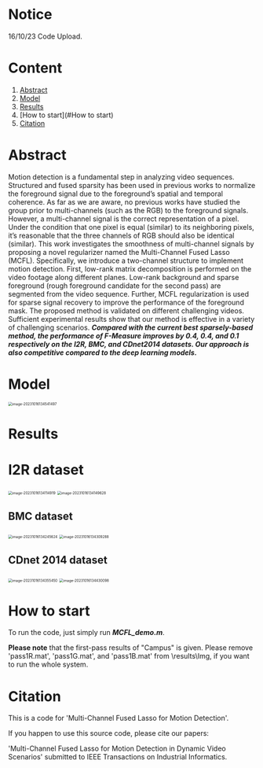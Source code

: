 # Notice

16/10/23 Code Upload.

# Content

1. [Abstract](#Abstract)
2. [Model](#Model)
3. [Results](#Data)
4. [How to start](#How to start)
5. [Citation](#Citation)

# Abstract

Motion detection is a fundamental step in analyzing video sequences. Structured and fused sparsity has been used in previous works to normalize the foreground signal due to the foreground’s spatial and temporal coherence. As far as we are aware, no previous works have studied the group prior to multi-channels (such as the RGB) to the foreground signals. However, a multi-channel signal is the correct representation of a pixel. Under the condition that one pixel is equal (similar) to its neighboring pixels, it’s reasonable that the three channels of RGB should also be identical (similar). This work investigates the smoothness of multi-channel signals by proposing a novel regularizer named the Multi-Channel Fused Lasso (MCFL). Specifically, we introduce a two-channel structure to implement motion detection. First, low-rank matrix decomposition is performed on the video footage along different planes. Low-rank background and sparse foreground (rough foreground candidate for the second pass) are segmented from the video sequence. Further, MCFL regularization is used for sparse signal recovery to improve the performance of the foreground mask. The proposed method is validated on different challenging videos. Sufficient experimental results show that our method is effective in a variety of challenging scenarios. ***Compared with the current best sparsely-based method, the performance of F-Measure improves by 0.4, 0.4, and 0.1 respectively on the I2R, BMC, and CDnet2014 datasets. Our approach is also competitive compared to the deep learning models.***

# Model

<img src="/Users/gaorong/Library/Application Support/typora-user-images/image-20231016134541497.png" alt="image-20231016134541497" style="zoom:50%;" />

# Results

# I2R dataset

<img src="/Users/gaorong/Library/Application Support/typora-user-images/image-20231016134114919.png" alt="image-20231016134114919" style="zoom:50%;" />

<img src="/Users/gaorong/Library/Application Support/typora-user-images/image-20231016134149628.png" alt="image-20231016134149628" style="zoom:50%;" />

## BMC dataset

<img src="/Users/gaorong/Library/Application Support/typora-user-images/image-20231016134245624.png" alt="image-20231016134245624" style="zoom:50%;" />

<img src="/Users/gaorong/Library/Application Support/typora-user-images/image-20231016134309288.png" alt="image-20231016134309288" style="zoom:50%;" />

## CDnet 2014 dataset

<img src="/Users/gaorong/Library/Application Support/typora-user-images/image-20231016134355450.png" alt="image-20231016134355450" style="zoom:50%;" />

<img src="/Users/gaorong/Library/Application Support/typora-user-images/image-20231016134430098.png" alt="image-20231016134430098" style="zoom:50%;" />

# How to start

To run the code, just simply run ***MCFL_demo.m***.

**Please note** that the first-pass results of "Campus" is given. Please remove 'pass1R.mat', 'pass1G.mat', and 'pass1B.mat' from \results\Img\, if you want to run the whole system.

# Citation

This is a code for 'Multi-Channel Fused Lasso for Motion Detection'. 

If you happen to use this source code, please cite our papers:

'Multi-Channel Fused Lasso for Motion Detection in Dynamic Video Scenarios' submitted to IEEE Transactions on Industrial Informatics.
